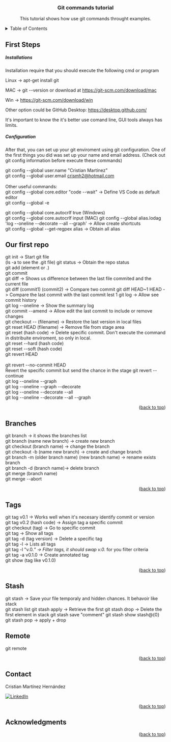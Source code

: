 <a name="readme-top"></a>
<div align="center">
  <h3 align="center">Git commands tutorial </h3>
  <p align="center">
    This tutorial shows how use git commands throught examples.  
  </p>
</div>

<!-- TABLE OF CONTENTS -->
<details>
  <summary>Table of Contents</summary>
  <ol>
    <li>
      <a href="#first-steps">First Steps - Configuration</a>
      <ul>
        <li><a href="#our-first-repo">Our first repo</a></li>
        <li><a href="#braches">Branches</a></li>
        <li><a href="#tags">Tags</a></li>
        <li><a href="#stash">Stash</a></li>
        <li><a href="#remote">Remote</a></li>
      </ul>
    </li>
    <li><a href="#contact">Contact</a></li>
    <li><a href="#acknowledgments">Acknowledgments</a></li>
  </ol>
</details
  
<!-- First Steps - Configuration -->
## First Steps 
<h5>Installations</h5>
Installation require that you should execute the following cmd or program

Linux -> apt-get install git 

MAC -> git --version  or download at https://git-scm.com/download/mac 

Win -> https://git-scm.com/download/win 

Other option could be GitHub Desktop: 
https://desktop.github.com/ 

It's important to know the it's better use comand line, GUI tools always has limits.  

<h5>Configuration</h5>
After that, you can set up your git enviroment using git configuration. One of the first things you did was set up your name and email address. (Check out git config information before execute these commands)

git config --global user.name "Cristian Martínez"<br/> 
git config --global user.email crismh2@hotmail.com<br/><br/> 
Other useful commands: <br/> 
git config --global core.editor "code --wait" -> Define VS Code as default editor <br/> 
git config --global -e 

git config --global core.autocrlf true (Windows)<br/> 
git config --global core.autocrlf input (MAC)
git config --global alias.lodag 'log --oneline --decorate --all --graph' -> Allow create shortcuts <br/>
git config --global --get-regpex alias -> Obtain all alias

<!-- Let's start - Hands-on -->
## Our first repo 
git init -> Start git file <br/> (ls -a to see the .git file)
git status -> Obtain the repo status <br/> 
git add (element or .) <br/> 
git commit <br/> 
git diff -> Shows us difference between the last file commited and the current file<br/>
git diff (commit1) (commit2) -> Compare two commit
git diff HEAD~1 HEAD -> Compare the last commit with the last commit lest 1 
git log -> Allow see commit history <br/> 
git log --oneline -> Show the summary log <br/>
git commit --amend -> Allow edit the last commit to include or remove changes <br/> 
git checkout -- (filename) -> Restore the last version in local files <br/>
git reset HEAD (filename) -> Remove file from stage area <br/>
git reset (hash code) -> Delete specific commit. Don't execute the command in distribuite enviroment, so only in local. <br/>
git reset --hard (hash code)<br/>
git reset --soft (hash code)<br/>
git revert HEAD <br/>  
git revert --no-commit HEAD <br/> Revert the specific commit but send the chance in the stage
git revert --continue <br/>
git log --oneline --graph <br/>
git log --oneline --graph --decorate<br/>
git log --oneline --decorate --all <br/>
git log --oneline --decorate --all --graph <br/>


<p align="right">(<a href="#readme-top">back to top</a>)</p>

<!-- Branches -->
## Branches  
git branch -> it shows the branches list<br/>
git branch (name new branch) -> create new branch<br/>
git checkout (branch name) -> change the branch<br/>
git checkout -b (name new branch) -> create and change branch<br/>
git branch -m (older branch name) (new branch name) -> rename exists branch <br/>
git branch -d (branch name)-> delete branch<br/>
git merge (branch name)<br/>
git merge --abort <br/>
<p align="right">(<a href="#readme-top">back to top</a>)</p>

<!-- Tags -->
## Tags
git tag v0.1 -> Works well when it's necesary identify commit or version <br/>
git tag v0.2 (hash code) -> Assign tag a specific commit <br/>
git checkout (tag) -> Go to specific commit<br/>
git tag -> Show all tags <br/>
git tag -d (tag version) -> Delete a specific tag <br/>
git tag -l -> Lists all tags <br/>
git tag -l "v.0.*" -> Filter tags, it should swap v.0.* for you filter criteria  <br/>
git tag -a v0.1.0 -> Create annotated tag <br/>
git show (tag like v0.1.0)<br/>
<p align="right">(<a href="#readme-top">back to top</a>)</p>

<!-- Stash -->
## Stash 
git stash -> Save your file temporaly and hidden chances. It behavoir like stack <br/>
git stash list
git stash apply -> Retrieve the first 
git stash drop -> Delete the first element in stack 
git stash save "comment"
git stash show stash@{0} 
git stash pop -> apply + drop 

<!-- Remote -->
## Remote 
git remote


<p align="right">(<a href="#readme-top">back to top</a>)</p>

<!-- CONTACT -->
## Contact
Cristian Martínez Hernández 

[![LinkedIn][linkedin-shield]][linkedin-url]
<p align="right">(<a href="#readme-top">back to top</a>)</p>

<!-- ACKNOWLEDGMENTS -->
## Acknowledgments

<p align="right">(<a href="#readme-top">back to top</a>)</p>



<!-- MARKDOWN LINKS & IMAGES -->
[linkedin-shield]: https://img.shields.io/badge/-LinkedIn-black.svg?style=for-the-badge&logo=linkedin&colorB=555
[linkedin-url]: https://www.linkedin.com/in/cristian-mart%C3%ADnez-hern%C3%A1ndez-08043699/
